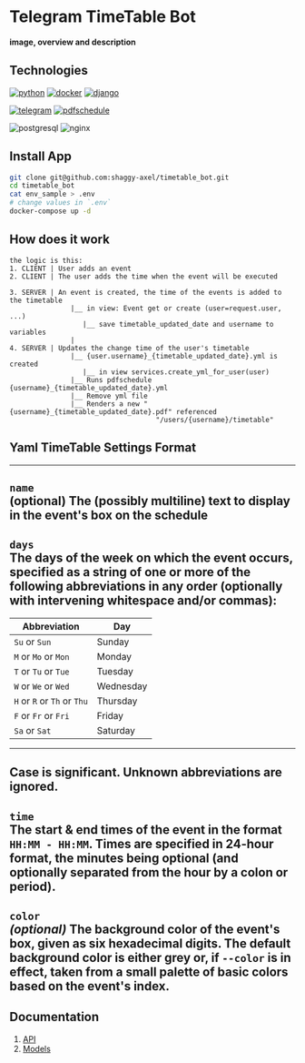 # Telegram TimeTable Bot
__image, overview and description__

## Technologies
[![python](https://img.shields.io/badge/Python-000000?style=for-the-badge&logo=Python)](https://github.com/python)
[![docker](https://img.shields.io/badge/Docker-000000?style=for-the-badge&logo=Docker)](https://www.docker.com)
[![django](https://img.shields.io/badge/Django-000000?style=for-the-badge&logo=Django)](https://github.com/django/django)


[![telegram](https://img.shields.io/badge/Aiogram-000000?style=for-the-badge&logo=Telegram)](https://github.com/aiogram)
[![pdfschedule](https://img.shields.io/badge/PDFSchedule-000000?style=for-the-badge&logo=Adobe&logoColor=red)](https://github.com/jwodder/schedule)


![postgresql](https://img.shields.io/badge/PostgreSQL-000000?style=for-the-badge&logo=PostgreSQL)
![nginx](https://img.shields.io/badge/Nginx-000000?style=for-the-badge&logo=Nginx&logoColor=green)

## Install App

```bash
git clone git@github.com:shaggy-axel/timetable_bot.git
cd timetable_bot
cat env_sample > .env
# change values in `.env`
docker-compose up -d
```

## How does it work

```
the logic is this:
1. CLIENT | User adds an event
2. CLIENT | The user adds the time when the event will be executed

3. SERVER | An event is created, the time of the events is added to the timetable
               |__ in view: Event get or create (user=request.user, ...)
                  |__ save timetable_updated_date and username to variables
               |
4. SERVER | Updates the change time of the user's timetable
               |__ {user.username}_{timetable_updated_date}.yml is created
                  |__ in view services.create_yml_for_user(user)
               |__ Runs pdfschedule {username}_{timetable_updated_date}.yml
               |__ Remove yml file
               |__ Renders a new "{username}_{timetable_updated_date}.pdf" referenced
                                    "/users/{username}/timetable"
```

## Yaml TimeTable Settings Format
------------------------------------------------
__`name`__ <br>
   **(optional)** The __(possibly multiline)__ text to display in the event's box on
   the schedule
------------------------------------------------
__`days`__ <br>
   The days of the week on which the event occurs, specified as a string of one
   or more of the following abbreviations in any order (optionally with
   intervening whitespace and/or commas):
------------------------------------------------

   |Abbreviation                        |Day
   |------------------------------------|----------
   |`Su` or `Sun`                       |Sunday
   |`M` or `Mo` or `Mon`                |Monday
   |`T` or `Tu` or `Tue`                |Tuesday
   |`W` or `We` or `Wed`                |Wednesday
   |`H` or `R` or `Th` or `Thu`         |Thursday
   |`F` or `Fr` or `Fri`                |Friday
   |`Sa` or `Sat`                       |Saturday
   ------------------------------------------------
   Case is significant.  Unknown abbreviations are ignored.
------------------------------------------------
__`time`__ <br>
   The start & end times of the event in the format `HH:MM - HH:MM`.  Times
   are specified in 24-hour format, the minutes being optional (and optionally
   separated from the hour by a colon or period).
------------------------------------------------
__`color`__ <br>
   *(optional)* The background color of the event's box, given as six
   hexadecimal digits.  The default background color is either grey or, if
   `--color` is in effect, taken from a small palette of basic colors based
   on the event's index.
------------------------------------------------


## Documentation
1. [API]()
2. [Models]()

